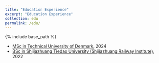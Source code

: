 ```yaml
---
title: "Education Experience"
excerpt: "Education Experience"
collection: edu
permalink: /edu/
---
```


{% include base_path %}

<!-- Education -->
<!-- ====== -->
* [MSc in Technical University of Denmark](https://www.dtu.dk/english), 2024
* [BSc in Shijiazhuang Tiedao University (Shijiazhuang Railway Institute)](http://www.stdu.edu.cn/), 2022